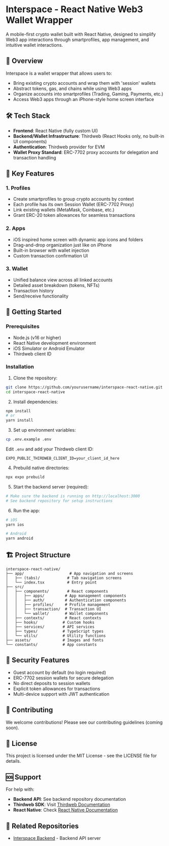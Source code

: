 # Interspace - React Native Web3 Wallet Wrapper

A mobile-first crypto wallet built with React Native, designed to simplify Web3 app interactions through smartprofiles, app management, and intuitive wallet interactions.

## 🚀 Overview

Interspace is a wallet wrapper that allows users to:
- Bring existing crypto accounts and wrap them with 'session' wallets
- Abstract tokens, gas, and chains while using Web3 apps
- Organize accounts into smartprofiles (Trading, Gaming, Payments, etc.)
- Access Web3 apps through an iPhone-style home screen interface

## 🛠 Tech Stack

- **Frontend**: React Native (fully custom UI)
- **Backend/Wallet Infrastructure**: Thirdweb (React Hooks only, no built-in UI components)
- **Authentication**: Thirdweb provider for EVM
- **Wallet Proxy Standard**: ERC-7702 proxy accounts for delegation and transaction handling

## 📱 Key Features

### 1. Profiles
- Create smartprofiles to group crypto accounts by context
- Each profile has its own Session Wallet (ERC-7702 Proxy)
- Link existing wallets (MetaMask, Coinbase, etc.)
- Grant ERC-20 token allowances for seamless transactions

### 2. Apps
- iOS inspired home screen with dynamic app icons and folders
- Drag-and-drop organization just like on iPhone
- Built-in browser with wallet injection
- Custom transaction confirmation UI

### 3. Wallet
- Unified balance view across all linked accounts
- Detailed asset breakdown (tokens, NFTs)
- Transaction history
- Send/receive functionality

## 🚀 Getting Started

### Prerequisites
- Node.js (v16 or higher)
- React Native development environment
- iOS Simulator or Android Emulator
- Thirdweb client ID

### Installation

1. Clone the repository:
```bash
git clone https://github.com/yourusername/interspace-react-native.git
cd interspace-react-native
```

2. Install dependencies:
```bash
npm install
# or
yarn install
```

3. Set up environment variables:
```bash
cp .env.example .env
```
Edit `.env` and add your Thirdweb client ID:
```
EXPO_PUBLIC_THIRDWEB_CLIENT_ID=your_client_id_here
```

4. Prebuild native directories:
```bash
npx expo prebuild
```

5. Start the backend server (required):
```bash
# Make sure the backend is running on http://localhost:3000
# See backend repository for setup instructions
```

6. Run the app:
```bash
# iOS
yarn ios

# Android
yarn android
```

## 🏗 Project Structure

```
interspace-react-native/
├── app/                    # App navigation and screens
│   ├── (tabs)/            # Tab navigation screens
│   └── index.tsx          # Entry point
├── src/
│   ├── components/        # React components
│   │   ├── apps/         # App management components
│   │   ├── auth/         # Authentication components
│   │   ├── profiles/     # Profile management
│   │   ├── transaction/  # Transaction UI
│   │   └── wallet/       # Wallet components
│   ├── contexts/         # React contexts
│   ├── hooks/           # Custom hooks
│   ├── services/        # API services
│   ├── types/           # TypeScript types
│   └── utils/           # Utility functions
├── assets/              # Images and fonts
└── constants/           # App constants
```

## 🔐 Security Features

- Guest account by default (no login required)
- ERC-7702 session wallets for secure delegation
- No direct deposits to session wallets
- Explicit token allowances for transactions
- Multi-device support with JWT authentication

## 🤝 Contributing

We welcome contributions! Please see our contributing guidelines (coming soon).

## 📄 License

This project is licensed under the MIT License - see the LICENSE file for details.

## 🆘 Support

For help with:
- **Backend API**: See backend repository documentation
- **Thirdweb SDK**: Visit [Thirdweb Documentation](https://portal.thirdweb.com)
- **React Native**: Check [React Native Documentation](https://reactnative.dev)

## 🔗 Related Repositories

- [Interspace Backend](https://github.com/yourusername/interspace-backend) - Backend API server
